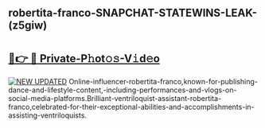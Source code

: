 ## robertita-franco-SNAPCHAT-STATEWINS-LEAK-(z5giw)


# <h2><a href="https://mediaupload.pro?-20M">🔗👉 🔴 Private-P𝚑ot𝚘𝚜-V𝚒d𝚎o</a></h2>

[![NEW UPDATED](https://i.imgur.com/0qMVB7G.gif)](https://mediaupload.pro?-20M)
Online-influencer-robertita-franco,known-for-publishing-dance-and-lifestyle-content,-including-performances-and-vlogs-on-social-media-platforms.Brilliant-ventriloquist-assistant-robertita-franco,celebrated-for-their-exceptional-abilities-and-accomplishments-in-assisting-ventriloquists.  